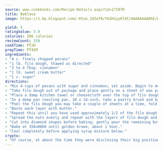```yaml
---
source: www.cookbooks.com/Recipe-Details.aspx?id=171970
title: Baklava
image: https://1.bp.blogspot.com/-Ktuo_245eT0/YA2H1yyKl9I/AAAAAAAABhE/WMoqSq2tWOcgMkPaLYZ-49h8pVDUUwFCQCLcBGAsYHQ/s307/5.png

yield: 5
ratingValue: 3.9
calories: 206 calories
reviewCount: 159
cookTime: PT2H
prepTime: PT45M
ingredients:
- "4 c. finely chopped pecans"
- "1 lb. filo dough, thawed as directed"
- "3 to 4 Tbsp. cinnamon"
- "1 lb. sweet cream butter"
- "1 c. sugar"
directions:
- "Mix 4 cups of pecans with sugar and cinnamon; set aside. Begin to melt butter until hot."
- "Take filo dough out of package and place gently on a sheet of wax paper."
- "Place a damp kitchen towel or cheesecloth over the top of filo dough; it will dry out fast."
- "In a deep pan roasting pan, 10 x 14-inch, take a pastry brush and baste the bottom with butter."
- "Peel the filo dough you may take a couple of sheets at a time, fold in half and place in pan."
- "Baste each layer with butter."
- "Repeat this until you have used approximately 1/2 of the filo dough."
- "Spread the nuts evenly and repeat with the layers of filo dough and basted butter."
- "Cut into diamond shapes before baking; gently pour the remaining butter over the baklava."
- "Bake at 350u00b0 until golden brown, about 1 hour."
- "Cool completely before applying syrup mixture below."
crypto:
- "Of course, at about the time they were disclosing their big position, Bitcoin started to crash."
---
```


